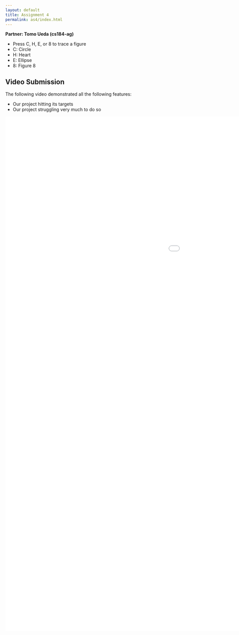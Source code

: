 ```yaml
---
layout: default
title: Assignment 4
permalink: as4/index.html
---
```


__Partner: Tomo Ueda (cs184-ag)__

* Press C, H, E, or 8 to trace a figure
* C: Circle
* H: Heart
* E: Ellipse
* 8: Figure 8

## Video Submission
The following video demonstrated all the following features:

* Our project hitting its targets
* Our project struggling very much to do so

<object classid="clsid:02BF25D5-8C17-4B23-BC80-D3488ABDDC6B" codebase="http://www.apple.com/qtactivex/qtplugin.cab" width="1608px" height="1624px">
    <param name="src" value="video-01.mov" height="1624" width="1608">
    <param name="controller" value="true">
    <param name="autoplay" value="true">
    <embed src="IK-better.mov"
        width=1624 height=1608
        controller="true" autoplay="**false***"*
        cache="true"
        pluginspage="http://www.apple.com/quicktime/download/">
</object>
